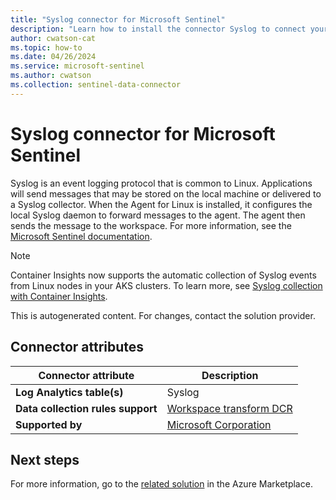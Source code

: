 ```yaml
---
title: "Syslog connector for Microsoft Sentinel"
description: "Learn how to install the connector Syslog to connect your data source to Microsoft Sentinel."
author: cwatson-cat
ms.topic: how-to
ms.date: 04/26/2024
ms.service: microsoft-sentinel
ms.author: cwatson
ms.collection: sentinel-data-connector
---
```


# Syslog connector for Microsoft Sentinel

Syslog is an event logging protocol that is common to Linux. Applications will send messages that may be stored on the local machine or delivered to a Syslog collector. When the Agent for Linux is installed, it configures the local Syslog daemon to forward messages to the agent. The agent then sends the message to the workspace. For more information, see the [Microsoft Sentinel documentation](https://go.microsoft.com/fwlink/p/?linkid=2223807&wt.mc_id=sentinel_dataconnectordocs_content_cnl_csasci).

> [!NOTE]
> Container Insights now supports the automatic collection of Syslog events from Linux nodes in your AKS clusters. To learn more, see [Syslog collection with Container Insights](/azure/azure-monitor/containers/container-insights-syslog). 

This is autogenerated content. For changes, contact the solution provider.

## Connector attributes

| Connector attribute | Description |
| --- | --- |
| **Log Analytics table(s)** | Syslog<br/> |
| **Data collection rules support** | [Workspace transform DCR](/azure/azure-monitor/logs/tutorial-workspace-transformations-portal) |
| **Supported by** | [Microsoft Corporation](https://support.microsoft.com) |


## Next steps

For more information, go to the [related solution](https://azuremarketplace.microsoft.com/en-us/marketplace/apps/azuresentinel.azure-sentinel-solution-syslog?tab=Overview) in the Azure Marketplace.
